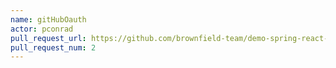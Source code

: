 ```yaml
---
name: gitHubOauth
actor: pconrad
pull_request_url: https://github.com/brownfield-team/demo-spring-react-example-v2/pull/2
pull_request_num: 2
---
```

